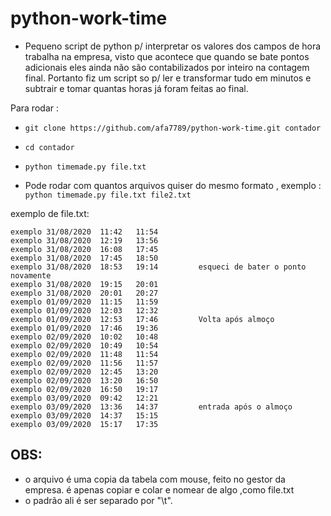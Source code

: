 # python-work-time

- Pequeno script de python p/ interpretar os valores dos campos de hora trabalha na empresa, visto que acontece que quando se bate pontos adicionais eles ainda não são contabilizados por inteiro na contagem final. Portanto fiz um script so p/ ler e transformar tudo em minutos e subtrair e tomar quantas horas já foram feitas ao final.

Para rodar :
 - `git clone https://github.com/afa7789/python-work-time.git contador`
 - `cd contador`
 - `python timemade.py file.txt`

- Pode rodar com quantos arquivos quiser do mesmo formato , exemplo :  `python timemade.py file.txt file2.txt`

exemplo de file.txt:

	exemplo	31/08/2020	11:42	11:54		  
	exemplo	31/08/2020	12:19	13:56		  
	exemplo	31/08/2020	16:08	17:45		  
	exemplo	31/08/2020	17:45	18:50		  
	exemplo	31/08/2020	18:53	19:14		  esqueci de bater o ponto novamente
	exemplo	31/08/2020	19:15	20:01		  
	exemplo	31/08/2020	20:01	20:27		  
	exemplo	01/09/2020	11:15	11:59		  
	exemplo	01/09/2020	12:03	12:32		  
	exemplo	01/09/2020	12:53	17:46		  Volta após almoço
	exemplo	01/09/2020	17:46	19:36		  
	exemplo	02/09/2020	10:02	10:48		  
	exemplo	02/09/2020	10:49	10:54		  
	exemplo	02/09/2020	11:48	11:54		  
	exemplo	02/09/2020	11:56	11:57		  
	exemplo	02/09/2020	12:45	13:20		  
	exemplo	02/09/2020	13:20	16:50		  
	exemplo	02/09/2020	16:50	19:17		  
	exemplo	03/09/2020	09:42	12:21		  
	exemplo	03/09/2020	13:36	14:37		  entrada após o almoço
	exemplo	03/09/2020	14:37	15:15		  
	exemplo	03/09/2020	15:17	17:35

## OBS: 
- o arquivo é uma copia da tabela com mouse, feito no gestor da empresa. é apenas copiar e colar e nomear de algo ,como file.txt
- o padrão ali é ser separado por "\t".
